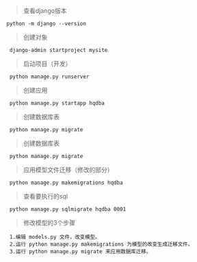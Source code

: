 > 查看django版本
```shell
python -m django --version
```

> 创建对象
```shell
 django-admin startproject mysite
```

> 启动项目（开发）
```shell
 python manage.py runserver
```


> 创建应用
```shell
 python manage.py startapp hqdba
```

> 创建数据库表
```shell
 python manage.py migrate
```

> 创建数据库表
```shell
 python manage.py migrate
```

> 应用模型文件迁移（修改的部分）
```shell
 python manage.py makemigrations hqdba
```

> 查看要执行的sql
```shell
 python manage.py sqlmigrate hqdba 0001
```

> 修改模型的3个步骤
```shell
 1.编辑 models.py 文件，改变模型。
 2.运行 python manage.py makemigrations 为模型的改变生成迁移文件。
 3.运行 python manage.py migrate 来应用数据库迁移。
```




